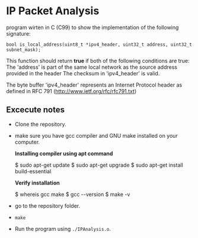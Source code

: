 # IP Packet Analysis 

program wirten in C (C99) to show the implementation of the following signature:

`bool is_local_address(uint8_t *ipv4_header, uint32_t address, uint32_t subnet_mask);`

This function should return **true** if both of the following conditions are true:
    The 'address' is part of the same local network as the source address provided in the header
    The checksum in 'ipv4_header' is valid.

The byte buffer 'ipv4_header' represents an Internet Protocol header as defined in RFC 791
(http://www.ietf.org/rfc/rfc791.txt)

## Excecute notes

* Clone the repository.
* make sure you have gcc compiler and GNU make installed on your computer.
    
    **Installing compiler using apt command**

    $ sudo apt-get update
    $ sudo apt-get upgrade
    $ sudo apt-get install build-essential

    **Verify installation**
    
    $ whereis gcc make
    $ gcc --version
    $ make -v

* go to the repository folder.
* `make`
* Run the program using `./IPAnalysis.o`.
